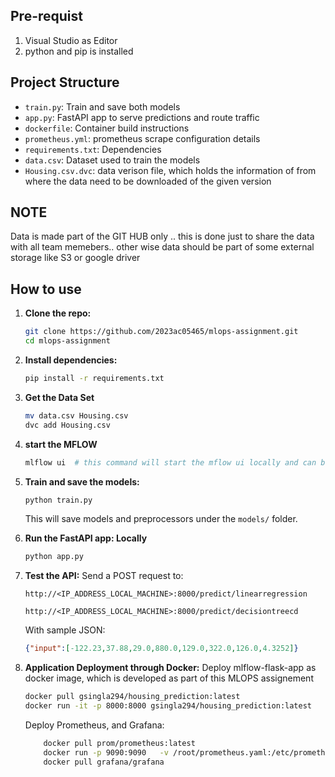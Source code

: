 ## Pre-requist 
1. Visual Studio as Editor
2. python and pip is installed


## Project Structure
* `train.py`: Train and save both models
* `app.py`: FastAPI app to serve predictions and route traffic
* `dockerfile`:  Container build instructions
* `prometheus.yml`: prometheus scrape configuration details
* `requirements.txt`: Dependencies
* `data.csv`: Dataset used to train the models
* `Housing.csv.dvc`: data verison file, which holds the information of from where the data need to be downloaded of the given version
## NOTE
Data is made part of the GIT HUB only .. this is done just to share the data with all team memebers.. other wise data should be part of some external storage like S3 or google driver


## How to use

1. **Clone the repo:**

   ```bash
   git clone https://github.com/2023ac05465/mlops-assignment.git
   cd mlops-assignment
   ```

2. **Install dependencies:**

   ```bash
   pip install -r requirements.txt
   ```
3. **Get the Data Set**
   ```bash
   mv data.csv Housing.csv
   dvc add Housing.csv
   ```

4. **start the MFLOW**
   ```bash
   mlflow ui  # this command will start the mflow ui locally and can be accessed through URL http://127.0.0.1:5000/
   ```
      
5. **Train and save the models:**

   ```bash
   python train.py
   ```
   This will save models and preprocessors under the `models/` folder.

6. **Run the FastAPI app: Locally**
   ```bash
   python app.py
   ```
  
7. **Test the API:**
   Send a POST request to:

   ```
   http://<IP_ADDRESS_LOCAL_MACHINE>:8000/predict/linearregression
   ```

   ```
   http://<IP_ADDRESS_LOCAL_MACHINE>:8000/predict/decisiontreecd
   ```

   With sample JSON:

   ```json
   {"input":[-122.23,37.88,29.0,880.0,129.0,322.0,126.0,4.3252]}
   ```

8. **Application Deployment through Docker:**
    Deploy mlflow-flask-app as docker image, which is developed as part of this MLOPS assignement
    ```bash
    docker pull gsingla294/housing_prediction:latest
    docker run -it -p 8000:8000 gsingla294/housing_prediction:latest
    ```

    Deploy  Prometheus, and Grafana:
    ```bash
        docker pull prom/prometheus:latest
        docker run -p 9090:9090   -v /root/prometheus.yaml:/etc/prometheus/prometheus.yml -v /root/prometheus-data:/prometheus   prom/prometheus
        docker pull grafana/grafana
    ```
  
